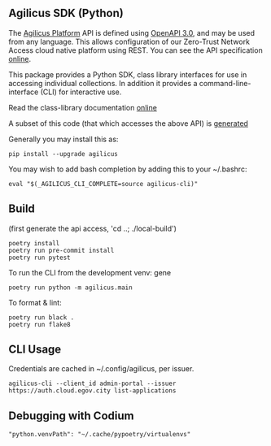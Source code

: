 ## Agilicus SDK (Python)

The [Agilicus Platform](https://www.agilicus.com/) API is defined using [OpenAPI 3.0](https://github.com/OAI/OpenAPI-Specification),
and may be used from any language. This allows configuration of our Zero-Trust Network Access cloud native platform
using REST. You can see the API specification [online](https://www.agilicus.com/api).

This package provides a Python SDK, class library interfaces for use in
accessing individual collections. In addition it provides a command-line-interface (CLI)
for interactive use.

Read the class-library documentation [online](https://www.agilicus.com/api/)

A subset of this code (that which accesses the above API) is [generated](agilicus/agilicus_api_README.md)

Generally you may install this as:
```
pip install --upgrade agilicus
```
You may wish to add bash completion by adding this to your ~/.bashrc:
```
eval "$(_AGILICUS_CLI_COMPLETE=source agilicus-cli)"
```

## Build

(first generate the api access, 'cd ..; ./local-build')

```
poetry install
poetry run pre-commit install
poetry run pytest
```

To run the CLI from the development venv:
gene

`poetry run python -m agilicus.main`

To format & lint:

```
poetry run black .
poetry run flake8
```

## CLI Usage

Credentials are cached in ~/.config/agilicus, per issuer.

```
agilicus-cli --client_id admin-portal --issuer https://auth.cloud.egov.city list-applications
```

## Debugging with Codium

```
"python.venvPath": "~/.cache/pypoetry/virtualenvs"
```
